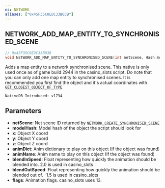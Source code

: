 ```yaml
---
ns: NETWORK
aliases: ["0x45F35C0EDC33B03B"]
---
```

## NETWORK_ADD_MAP_ENTITY_TO_SYNCHRONISED_SCENE

```c
// 0x45F35C0EDC33B03B
void NETWORK_ADD_MAP_ENTITY_TO_SYNCHRONISED_SCENE(int netScene, Hash modelHash, float x, float y, float z, cs_type(float) char* animDict, char* animName, float blendInSpeed, float blendOutSpeed, int flags);
```

Adds a map entity to a network synchronised scene.
This native is only used once as of game build 2944 in the casino_slots script.
Do note that you can only add one map entity to synchronised scenes.
It is recommended you first find the object and it's actual coordinates with [`GET_CLOSEST_OBJECT_OF_TYPE`](#_0xE143FA2249364369)

```
NativeDB Introduced: v1734
```

## Parameters
* **netScene**: Net scene ID returned by [`NETWORK_CREATE_SYNCHRONISED_SCENE`](#_0x7CD6BC4C2BBDD526)
* **modelHash**: Model hash of the object the script should look for
* **x**: Object X coord
* **y**: Object Y coord
* **z**: Object Z coord
* **animDict**: Anim dictionary to play on this object (If the object was found)
* **animName**: Anim name to play on this object (If the object was found)
* **blendInSpeed**: Float representing how quickly the animation should be blended into. 2.0 is used in casino_slots
* **blendOutSpeed**: Float representing how quickly the animation should be blended out of. -1.5 is used in casino_slots
* **flags**: Animation flags. casino_slots uses 13.
